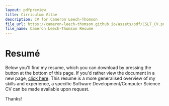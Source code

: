 ```yaml
---
layout: pdfpreview
title: Cirriculum Vitae
description: CV for Cameron Leech-Thomson
file_url: https://cameron-leech-thomson.github.io/assets/pdf/CSLT_CV.pdf
file_name: Cameron Leech-Thomson Resume
---
```


# Resumé

Below you'll find my resume, which you can download by pressing the button at the bottom of this page. If you'd rather view the document in a new page, [click here](https://cameron-leech-thomson.github.io/assets/pdf/CSLT_CV.pdf). This resume is a more generalised overview of my skills and experience, a specific Software Development/Computer Science CV can be made available upon request.

Thanks!

